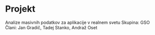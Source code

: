 # Projekt
Analize masivnih podatkov za aplikacije v realnem svetu
Skupina: GSO
Člani: Jan Gradič, Tadej Stanko, Andraž Oset
